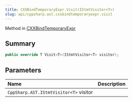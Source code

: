 ```yaml
---
title: CXXBindTemporaryExpr.Visit(IStmtVisitor<T>)
slug: api/cppsharp.ast.cxxbindtemporaryexpr.visit
---
```

Method in [CXXBindTemporaryExpr](/api/cppsharp/ast/cxxbindtemporaryexpr)

## Summary



```csharp
public override T Visit<T>(IStmtVisitor<T> visitor);
```

## Parameters

|Name|Description|
|:---|:---|
|`CppSharp.AST.IStmtVisitor<T>` visitor||

